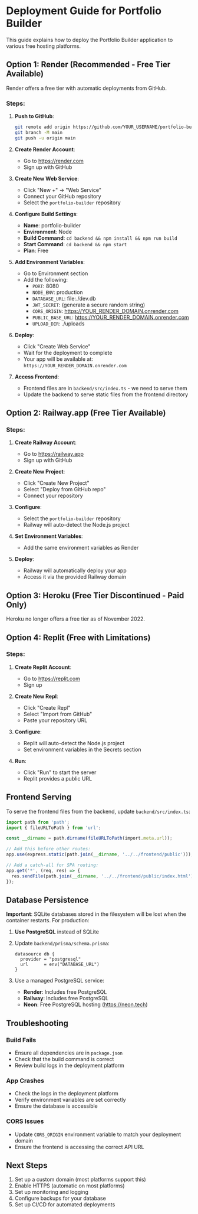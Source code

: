 # Deployment Guide for Portfolio Builder

This guide explains how to deploy the Portfolio Builder application to various free hosting platforms.

## Option 1: Render (Recommended - Free Tier Available)

Render offers a free tier with automatic deployments from GitHub.

### Steps:

1. **Push to GitHub**:
   ```bash
   git remote add origin https://github.com/YOUR_USERNAME/portfolio-builder.git
   git branch -M main
   git push -u origin main
   ```

2. **Create Render Account**:
   - Go to https://render.com
   - Sign up with GitHub

3. **Create New Web Service**:
   - Click "New +" → "Web Service"
   - Connect your GitHub repository
   - Select the `portfolio-builder` repository

4. **Configure Build Settings**:
   - **Name**: portfolio-builder
   - **Environment**: Node
   - **Build Command**: `cd backend && npm install && npm run build`
   - **Start Command**: `cd backend && npm start`
   - **Plan**: Free

5. **Add Environment Variables**:
   - Go to Environment section
   - Add the following:
     - `PORT`: 8080
     - `NODE_ENV`: production
     - `DATABASE_URL`: file:./dev.db
     - `JWT_SECRET`: (generate a secure random string)
     - `CORS_ORIGIN`: https://YOUR_RENDER_DOMAIN.onrender.com
     - `PUBLIC_BASE_URL`: https://YOUR_RENDER_DOMAIN.onrender.com
     - `UPLOAD_DIR`: ./uploads

6. **Deploy**:
   - Click "Create Web Service"
   - Wait for the deployment to complete
   - Your app will be available at: `https://YOUR_RENDER_DOMAIN.onrender.com`

7. **Access Frontend**:
   - Frontend files are in `backend/src/index.ts` - we need to serve them
   - Update the backend to serve static files from the frontend directory

## Option 2: Railway.app (Free Tier Available)

### Steps:

1. **Create Railway Account**:
   - Go to https://railway.app
   - Sign up with GitHub

2. **Create New Project**:
   - Click "Create New Project"
   - Select "Deploy from GitHub repo"
   - Connect your repository

3. **Configure**:
   - Select the `portfolio-builder` repository
   - Railway will auto-detect the Node.js project

4. **Set Environment Variables**:
   - Add the same environment variables as Render

5. **Deploy**:
   - Railway will automatically deploy your app
   - Access it via the provided Railway domain

## Option 3: Heroku (Free Tier Discontinued - Paid Only)

Heroku no longer offers a free tier as of November 2022.

## Option 4: Replit (Free with Limitations)

### Steps:

1. **Create Replit Account**:
   - Go to https://replit.com
   - Sign up

2. **Create New Repl**:
   - Click "Create Repl"
   - Select "Import from GitHub"
   - Paste your repository URL

3. **Configure**:
   - Replit will auto-detect the Node.js project
   - Set environment variables in the Secrets section

4. **Run**:
   - Click "Run" to start the server
   - Replit provides a public URL

## Frontend Serving

To serve the frontend files from the backend, update `backend/src/index.ts`:

```typescript
import path from 'path';
import { fileURLToPath } from 'url';

const __dirname = path.dirname(fileURLToPath(import.meta.url));

// Add this before other routes:
app.use(express.static(path.join(__dirname, '../../frontend/public')));

// Add a catch-all for SPA routing:
app.get('*', (req, res) => {
  res.sendFile(path.join(__dirname, '../../frontend/public/index.html'));
});
```

## Database Persistence

**Important**: SQLite databases stored in the filesystem will be lost when the container restarts. For production:

1. **Use PostgreSQL** instead of SQLite
2. Update `backend/prisma/schema.prisma`:
   ```prisma
   datasource db {
     provider = "postgresql"
     url      = env("DATABASE_URL")
   }
   ```

3. Use a managed PostgreSQL service:
   - **Render**: Includes free PostgreSQL
   - **Railway**: Includes free PostgreSQL
   - **Neon**: Free PostgreSQL hosting (https://neon.tech)

## Troubleshooting

### Build Fails
- Ensure all dependencies are in `package.json`
- Check that the build command is correct
- Review build logs in the deployment platform

### App Crashes
- Check the logs in the deployment platform
- Verify environment variables are set correctly
- Ensure the database is accessible

### CORS Issues
- Update `CORS_ORIGIN` environment variable to match your deployment domain
- Ensure the frontend is accessing the correct API URL

## Next Steps

1. Set up a custom domain (most platforms support this)
2. Enable HTTPS (automatic on most platforms)
3. Set up monitoring and logging
4. Configure backups for your database
5. Set up CI/CD for automated deployments
